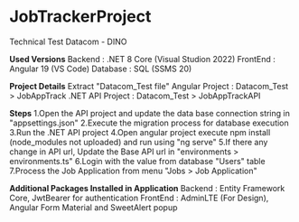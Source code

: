 # JobTrackerProject
Technical Test Datacom - DINO

**Used Versions**
Backend : .NET 8 Core (Visual Studion 2022)
FrontEnd : Angular 19 (VS Code)
Database : SQL (SSMS 20)

**Project Details**
Extract "Datacom_Test file"
Angular Project : Datacom_Test > JobAppTrack
.NET API Project : Datacom_Test > JobAppTrackAPI

**Steps**
1.Open the API project and update the data base connection string in "appsettings.json"
2.Execute the migration process for database execution
3.Run the .NET API project
4.Open angular project execute npm install (node_modules not uploaded) and run using "ng serve"
5.If there any change in API url, Update the Base API url in "environments > environments.ts"
6.Login with the value from database "Users" table
7.Process the Job Application from menu "Jobs > Job Application"

**Additional Packages Installed in Application**
Backend : Entity Framework Core, JwtBearer for authentication
FrontEnd : AdminLTE (For Design), Angular Form Material and SweetAlert popup 
